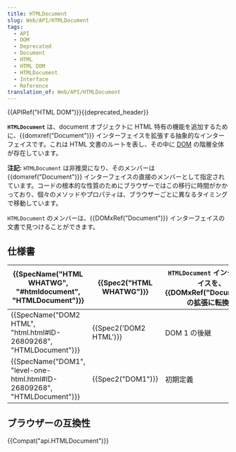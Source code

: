 ```yaml
---
title: HTMLDocument
slug: Web/API/HTMLDocument
tags:
  - API
  - DOM
  - Deprecated
  - Document
  - HTML
  - HTML DOM
  - HTMLDocument
  - Interface
  - Reference
translation_of: Web/API/HTMLDocument
---
```

{{APIRef("HTML DOM")}}{{deprecated_header}}

**`HTMLDocument`** は、document オブジェクトに HTML 特有の機能を追加するために、{{domxref("Document")}} インターフェイスを拡張する抽象的なインターフェイスです。これは HTML 文書のルートを表し、その中に [DOM](/ja/docs/Web/API/Document_Object_Model) の階層全体が存在しています。

**注記:** `HTMLDocument` は非推奨になり、そのメンバーは {{domxref("Document")}} インターフェイスの直接のメンバーとして指定されています。コードの根本的な性質のためにブラウザーではこの移行に時間がかかっており、個々のメソッドやプロパティは、ブラウザーごとに異なるタイミングで移動しています。

`HTMLDocument` のメンバーは、{{DOMxRef("Document")}} インターフェイスの文書で見つけることができます。

## 仕様書

| {{SpecName("HTML WHATWG", "#htmldocument", "HTMLDocument")}}                 | {{Spec2("HTML WHATWG")}} | `HTMLDocument` インターフェイスを、{{DOMxRef("Document")}} の拡張に転換。 |
| ------------------------------------------------------------------------------------------------ | -------------------------------- | ---------------------------------------------------------------------------------- |
| {{SpecName("DOM2 HTML", "html.html#ID-26809268", "HTMLDocument")}}         | {{Spec2('DOM2 HTML')}}     | DOM 1 の後継                                                                       |
| {{SpecName("DOM1", "level-one-html.html#ID-26809268", "HTMLDocument")}} | {{Spec2("DOM1")}}         | 初期定義                                                                           |

## ブラウザーの互換性

{{Compat("api.HTMLDocument")}}
